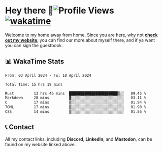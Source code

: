 # Hey there :wave:![Profile Views](https://komarev.com/ghpvc/?username=skifli) [![wakatime](https://wakatime.com/badge/user/b4317b02-0c6d-457b-82a4-a448b8a8d1df.svg)](https://wakatime.com/@b4317b02-0c6d-457b-82a4-a448b8a8d1df)

Welcome to my home away from home. Since you are here, why not [**check out my website**](https://skifli.pages.dev); you can find our more about myself there, and if ya want you can sign the guestbook.

## 📊 WakaTime Stats

<!--START_SECTION:waka-->

```txt
From: 03 April 2024 - To: 10 April 2024

Total Time: 15 hrs 19 mins

Rust         13 hrs 46 mins  ██████████████████████▒░░   89.45 %
Markdown     28 mins         ▓░░░░░░░░░░░░░░░░░░░░░░░░   03.11 %
C            17 mins         ▒░░░░░░░░░░░░░░░░░░░░░░░░   01.94 %
TOML         17 mins         ▒░░░░░░░░░░░░░░░░░░░░░░░░   01.90 %
CSS          14 mins         ▒░░░░░░░░░░░░░░░░░░░░░░░░   01.56 %
```

<!--END_SECTION:waka-->

## 📞 Contact

All my contact links, including **Discord**, **LinkedIn**, and **Mastodon**, can be found on my website linked above.
